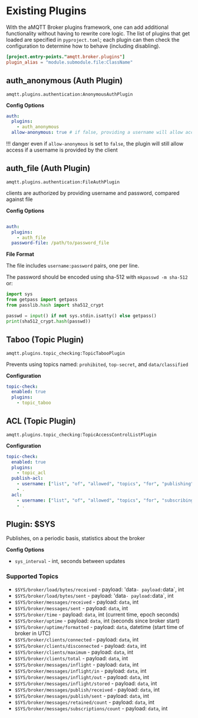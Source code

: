 # Existing Plugins

With the aMQTT Broker plugins framework, one can add additional functionality without
having to rewrite core logic. The list of plugins that get loaded are specified in `pyproject.toml`;
each plugin can then check the configuration to determine how to behave (including disabling).

```toml
[project.entry-points."amqtt.broker.plugins"]
plugin_alias = "module.submodule.file:ClassName"
```

## auth_anonymous (Auth Plugin)

`amqtt.plugins.authentication:AnonymousAuthPlugin`


**Config Options**

```yaml
auth:
  plugins:
    - auth_anonymous
  allow-anonymous: true # if false, providing a username will allow access

```

!!! danger
    even if `allow-anonymous` is set to `false`, the plugin will still allow access if a username is provided by the client


## auth_file (Auth Plugin)

`amqtt.plugins.authentication:FileAuthPlugin`

clients are authorized by providing username and password, compared against file

**Config Options**

```yaml

auth:
  plugins:
    - auth_file
  password-file: /path/to/password_file

```

**File Format**

The file includes `username:password` pairs, one per line.

The password should be encoded using sha-512 with `mkpasswd -m sha-512` or:

```python
import sys
from getpass import getpass
from passlib.hash import sha512_crypt

passwd = input() if not sys.stdin.isatty() else getpass()
print(sha512_crypt.hash(passwd))
```

## Taboo (Topic Plugin)

`amqtt.plugins.topic_checking:TopicTabooPlugin`


Prevents using topics named: `prohibited`, `top-secret`, and `data/classified`

**Configuration**

```yaml
topic-check:
  enabled: true
  plugins:
    - topic_taboo
```

## ACL (Topic Plugin)

`amqtt.plugins.topic_checking:TopicAccessControlListPlugin`

**Configuration**

```yaml
topic-check:
  enabled: true
  plugins:
    - topic_acl
  publish-acl:
    - username: ["list", "of", "allowed", "topics", "for", "publishing"]
    - .
  acl:
    - username: ["list", "of", "allowed", "topics", "for", "subscribing"]
    - .
```






## Plugin: $SYS

Publishes, on a periodic basis, statistics about the broker

**Config Options**

- `sys_interval` - int, seconds between updates

### Supported Topics

- `$SYS/broker/load/bytes/received` - payload: 'data` - payload: `data`,  int
- `$SYS/broker/load/bytes/sent` - payload: 'data` - payload: `data`,  int
- `$SYS/broker/messages/received` - payload: `data`, int
- `$SYS/broker/messages/sent` - payload: `data`, int
- `$SYS/broker/time` - payload: `data`,  int (current time, epoch seconds)
- `$SYS/broker/uptime` - payload: `data`, int (seconds since broker start)
- `$SYS/broker/uptime/formatted` - payload: `data`, datetime (start time of broker in UTC)
- `$SYS/broker/clients/connected` - payload: `data`, int
- `$SYS/broker/clients/disconnected` - payload: `data`, int
- `$SYS/broker/clients/maximum` - payload: `data`, int
- `$SYS/broker/clients/total` - payload: `data`, int
- `$SYS/broker/messages/inflight` - payload: `data`, int
- `$SYS/broker/messages/inflight/in` - payload: `data`, int
- `$SYS/broker/messages/inflight/out` - payload: `data`, int
- `$SYS/broker/messages/inflight/stored` - payload: `data`, int
- `$SYS/broker/messages/publish/received` - payload: `data`, int
- `$SYS/broker/messages/publish/sent` - payload: `data`, int
- `$SYS/broker/messages/retained/count` - payload: `data`, int
- `$SYS/broker/messages/subscriptions/count` - payload: `data`, int
